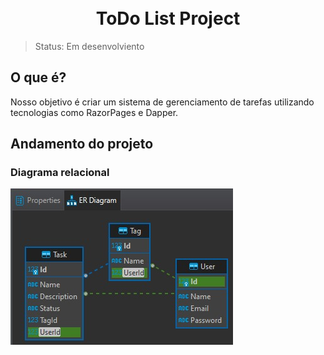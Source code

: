 <h1 align="center">
<br>ToDo List Project</h1>

> Status: Em desenvolviento

## O que é?
Nosso objetivo é criar um sistema de gerenciamento de tarefas utilizando tecnologias como RazorPages e Dapper.

## Andamento do projeto

### Diagrama relacional
<img src = "./img/diagrama-relacoes.jpg">